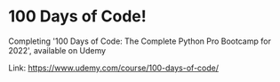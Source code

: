 # 100 Days of Code!

Completing '100 Days of Code: The Complete Python Pro Bootcamp for 2022', available on Udemy


Link: https://www.udemy.com/course/100-days-of-code/